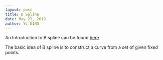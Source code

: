 ```yaml
---
layout: post
title: B Spline
date: May 21, 2019
author: Yi DING
---
```


An Introduction to B spline can be found [here]([http://web.mit.edu/hyperbook/Patrikalakis-Maekawa-Cho/node17.html](http://web.mit.edu/hyperbook/Patrikalakis-Maekawa-Cho/node17.html))



The basic idea of B spline is to construct a curve from a set of given fixed points.








